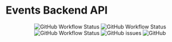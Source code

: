 # Events Backend API

<p align="center">
  <img alt="GitHub Workflow Status" src="https://img.shields.io/github/workflow/status/Streaming-Cuba/events-backend/Continuos%20Integration?label=Continous%20Integration">
  <img alt="GitHub Workflow Status" src="https://img.shields.io/github/workflow/status/Streaming-Cuba/events-backend/Deploy%20to%20Production?label=Deploy%20to%20Production">
  <img alt="GitHub Workflow Status" src="https://img.shields.io/github/workflow/status/Streaming-Cuba/events-backend/Deploy%20to%20QA?label=Deploy%20to%20QA">
  <img alt="GitHub issues" src="https://img.shields.io/github/issues/Streaming-Cuba/events-backend?label=Issues">
  <img alt="GitHub" src="https://img.shields.io/github/license/Streaming-Cuba/events-backend?label=License">
</div>
